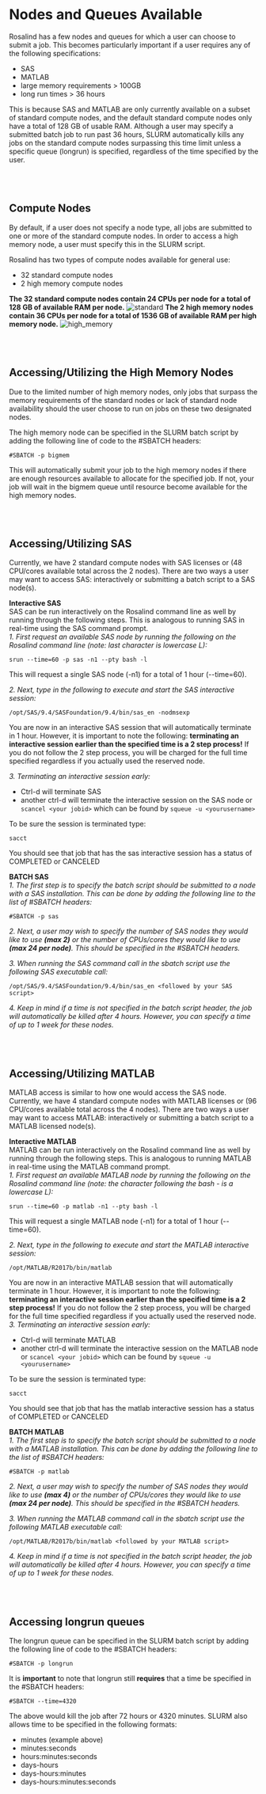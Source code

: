 # Nodes and Queues Available
Rosalind has a few nodes and queues for which a user can choose to submit a job.  This becomes particularly important if a user requires any of the following specifications:
  * SAS
  * MATLAB
  * large memory requirements > 100GB
  * long run times > 36 hours  

This is because SAS and MATLAB are only currently available on a subset of standard compute nodes, and the default standard compute nodes only have a total of 128 GB of usable RAM. Although a user may specify a submitted batch job to run past 36 hours, SLURM automatically kills any jobs on the standard compute nodes surpassing this time limit unless a specific queue (longrun) is specified, regardless of the time specified by the user.

<div class="paragraph"><p><br>
<br></p></div>

## Compute Nodes
By default, if a user does not specify a node type, all jobs are submitted to one or more of the standard compute nodes.  In order to access a high memory node, a user must specify this in the SLURM script.  

Rosalind has two types of compute nodes available for general use:
  *  32 standard compute nodes
  *  2 high memory compute nodes

**The 32 standard compute nodes contain 24 CPUs per node for a total of 128 GB of available RAM per node.**
![standard](https://github.com/tbrunetti/Rosalind_HPC/blob/develop/images/standard_compute.png)
**The 2 high memory nodes contain 36 CPUs per node for a total of 1536 GB of available RAM per high memory node.**
![high_memory](https://github.com/tbrunetti/Rosalind_HPC/blob/develop/images/high_memory_compute.png)

<div class="paragraph"><p><br>
<br></p></div>

## Accessing/Utilizing the High Memory Nodes
Due to the limited number of high memory nodes, only jobs that surpass the memory requirements of the standard nodes or lack of standard node availability should the user choose to run on jobs on these two designated nodes.

The high memory node can be specified in the SLURM batch script by adding the following line of code to the #SBATCH headers:  
```
#SBATCH -p bigmem
```

This will automatically submit your job to the high memory nodes if there are enough resources available to allocate for the specified job.  If not, your job will wait in the bigmem queue until resource become available for the high memory nodes.

<div class="paragraph"><p><br>
<br></p></div>

## Accessing/Utilizing SAS
Currently, we have 2 standard compute nodes with SAS licenses or (48 CPU/cores available total across the 2 nodes).  There are two ways a user may want to access SAS: interactively or submitting a batch script to a SAS node(s).  

__Interactive SAS__  
SAS can be run interactively on the Rosalind command line as well by running through the following steps.  This is analogous to running SAS in real-time using the SAS command prompt.  
*1.  First request an available SAS node by running the following on the Rosalind command line (note: last character is lowercase L):*
```
srun --time=60 -p sas -n1 --pty bash -l
```
This will request a single SAS node (-n1) for a total of 1 hour (--time=60).  

*2.  Next, type in the following to execute and start the SAS interactive session:*
```
/opt/SAS/9.4/SASFoundation/9.4/bin/sas_en -nodmsexp
```
You are now in an interactive SAS session that will automatically terminate in 1 hour.  However, it is important to note the following:
__terminating an interactive session earlier than the specified time is a 2 step process!__  If you do not follow the 2 step process, you will be charged for the full time specified regardless if you actually used the reserved node.  

*3.  Terminating an interactive session early:*
  * Ctrl-d will terminate SAS
  * another ctrl-d will terminate the interactive session on the SAS node or `scancel <your jobid>` which can be found by `squeue -u <yourusername>`  

To be sure the session is terminated type:
```
sacct
```
You should see that job that has the sas interactive session has a status of COMPLETED or CANCELED


__BATCH SAS__  
*1.  The first step is to specify the batch script should be submitted to a node with a SAS installation.  This can be done by adding the following line to the list of #SBATCH headers:*
```
#SBATCH -p sas
```
*2.  Next, a user may wish to specify the number of SAS nodes they would like to use __(max 2)__ or the number of CPUs/cores they would like to use __(max 24 per node)__.  This should be specified in the #SBATCH headers.*  


*3.  When running the SAS command call in the sbatch script use the following SAS executable call:*
```
/opt/SAS/9.4/SASFoundation/9.4/bin/sas_en <followed by your SAS script>
```

*4.  Keep in mind if a time is not specified in the batch script header, the job will automatically be killed after 4 hours.  However, you can specify a time of up to 1 week for these nodes.*

<div class="paragraph"><p><br>
<br></p></div>

## Accessing/Utilizing MATLAB
MATLAB access is similar to how one would access the SAS node.  Currently, we have 4 standard compute nodes with MATLAB licenses or (96 CPU/cores available total across the 4 nodes).  There are two ways a user may want to access MATLAB: interactively or submitting a batch script to a MATLAB licensed node(s).  

__Interactive MATLAB__  
MATLAB can be run interactively on the Rosalind command line as well by running through the following steps.  This is analogous to running MATLAB in real-time using the MATLAB command prompt.  
*1.  First request an available MATLAB node by running the following on the Rosalind command line (note: the character following the bash - is a lowercase L):*
```
srun --time=60 -p matlab -n1 --pty bash -l
```
This will request a single MATLAB node (-n1) for a total of 1 hour (--time=60).  

*2.  Next, type in the following to execute and start the MATLAB interactive session:*
``` 
/opt/MATLAB/R2017b/bin/matlab
```
You are now in an interactive MATLAB session that will automatically terminate in 1 hour.  However, it is important to note the following:
__terminating an interactive session earlier than the specified time is a 2 step process!__  If you do not follow the 2 step process, you will be charged for the full time specified regardless if you actually used the reserved node.  
*3.  Terminating an interactive session early:*
  * Ctrl-d will terminate MATLAB
  * another ctrl-d will terminate the interactive session on the MATLAB node or `scancel <your jobid>` which can be found by `squeue -u <yourusername>`

To be sure the session is terminated type:
```
sacct
```
You should see that job that has the matlab interactive session has a status of COMPLETED or CANCELED


__BATCH MATLAB__  
*1.  The first step is to specify the batch script should be submitted to a node with a MATLAB installation.  This can be done by adding the following line to the list of #SBATCH headers:*
```
#SBATCH -p matlab
```
*2.  Next, a user may wish to specify the number of SAS nodes they would like to use __(max 4)__ or the number of CPUs/cores they would like to use __(max 24 per node)__.  This should be specified in the #SBATCH headers.*  

*3.  When running the MATLAB command call in the sbatch script use the following MATLAB executable call:*
```
/opt/MATLAB/R2017b/bin/matlab <followed by your MATLAB script>
```

*4.  Keep in mind if a time is not specified in the batch script header, the job will automatically be killed after 4 hours.  However, you can specify a time of up to 1 week for these nodes.*

<div class="paragraph"><p><br>
<br></p></div>


## Accessing longrun queues
The longrun queue can be specified in the SLURM batch script by adding the following line of code to the #SBATCH headers:
```
#SBATCH -p longrun
```
It is __important__ to note that longrun still __requires__ that a time be specified in the #SBATCH headers:
```
#SBATCH --time=4320
```
The above would kill the job after 72 hours or 4320 minutes. SLURM also allows time to be specified in the following formats:
  * minutes (example above)
  * minutes:seconds
  * hours:minutes:seconds
  * days-hours
  * days-hours:minutes
  * days-hours:minutes:seconds
